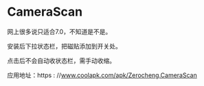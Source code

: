 # CameraScan
网上很多说只适合7.0，不知道是不是。

安装后下拉状态栏，把磁贴添加到开关处。

点击后不会自动收状态栏，需手动收缩。

应用地址：https : //www.coolapk.com/apk/Zerocheng.CameraScan

